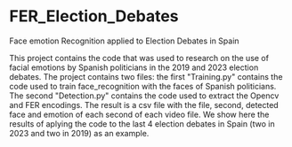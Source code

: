 # FER_Election_Debates
Face emotion Recognition applied to Election Debates in Spain

This project contains the code that was used to research on the use of facial emotions by Spanish politicians in the 2019 and 2023 election debates.
The project contains two files: the first "Training.py" contains the code used to train face_recognition with the faces of Spanish politicians.
The second "Detection.py" contains the code used to extract the Opencv and FER encodings. The result is a csv file with the file, second, detected face and emotion of each second of each video file. We show here the results of aplying the code to the last 4 election debates in Spain (two in 2023 and two in 2019) as an example.
